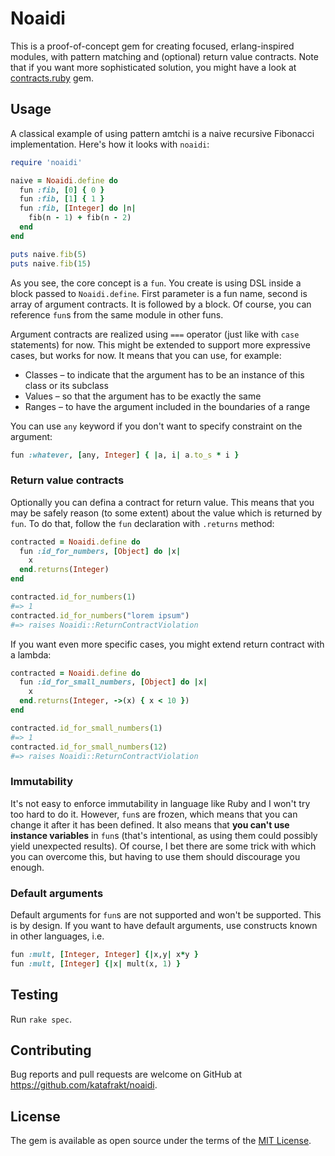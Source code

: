 # Noaidi

This is a proof-of-concept gem for creating focused, erlang-inspired modules, with pattern matching and (optional) return value contracts. Note that if you want more sophisticated solution, you might have a look at [contracts.ruby](https://github.com/egonSchiele/contracts.ruby) gem.

## Usage

A classical example of using pattern amtchi is a naive recursive Fibonacci implementation. Here's how it looks with `noaidi`:

```ruby
require 'noaidi'

naive = Noaidi.define do
  fun :fib, [0] { 0 }
  fun :fib, [1] { 1 }
  fun :fib, [Integer] do |n|
    fib(n - 1) + fib(n - 2)
  end
end

puts naive.fib(5)
puts naive.fib(15)
```

As you see, the core concept is a `fun`. You create is using DSL inside a block passed to `Noaidi.define`. First parameter is a fun name, second is array of argument contracts. It is followed by a block. Of course, you can reference `fun`s from the same module in other funs.

Argument contracts are realized using `===` operator (just like with `case` statements) for now. This might be extended to support more expressive cases, but works for now. It means that you can use, for example:

* Classes – to indicate that the argument has to be an instance of this class or its subclass
* Values – so that the argument has to be exactly the same
* Ranges – to have the argument included in the boundaries of a range

You can use `any` keyword if you don't want to specify constraint on the argument:

```ruby
fun :whatever, [any, Integer] { |a, i| a.to_s * i }
```

### Return value contracts

Optionally you can defina a contract for return value. This means that you may be safely reason (to some extent) about the value which is returned by `fun`. To do that, follow the `fun` declaration with `.returns` method:

```ruby
contracted = Noaidi.define do
  fun :id_for_numbers, [Object] do |x|
    x
  end.returns(Integer)
end

contracted.id_for_numbers(1)
#=> 1
contracted.id_for_numbers("lorem ipsum")
#=> raises Noaidi::ReturnContractViolation
```

If you want even more specific cases, you might extend return contract with a lambda:

```ruby
contracted = Noaidi.define do
  fun :id_for_small_numbers, [Object] do |x|
    x
  end.returns(Integer, ->(x) { x < 10 })
end

contracted.id_for_small_numbers(1)
#=> 1
contracted.id_for_small_numbers(12)
#=> raises Noaidi::ReturnContractViolation
```

### Immutability

It's not easy to enforce immutability in language like Ruby and I won't try too hard to do it. However, `fun`s are frozen, which means that you can change it after it has been defined. It also means that **you can't use instance variables** in `fun`s (that's intentional, as using them could possibly yield unexpected results). Of course, I bet there are some trick with which you can overcome this, but having to use them should discourage you enough.

### Default arguments

Default arguments for `fun`s are not supported and won't be supported. This is by design. If you want to have default arguments, use constructs known in other languages, i.e.

```ruby
fun :mult, [Integer, Integer] {|x,y| x*y }
fun :mult, [Integer] {|x| mult(x, 1) }
```

## Testing

Run `rake spec`.

## Contributing

Bug reports and pull requests are welcome on GitHub at https://github.com/katafrakt/noaidi.

## License

The gem is available as open source under the terms of the [MIT License](http://opensource.org/licenses/MIT).
